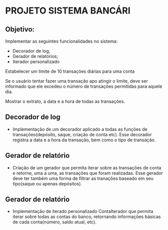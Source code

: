 # PROJETO SISTEMA BANCÁRI

## Objetivo:
Implementar as seguintes funcionalidades no sistema:

-  Decorador de log;
-  Gerador de relatórios;
-  Iterador personalizado
  
Estabelecer um limite de 10 transações diárias para uma conta

Se o usuário tentar fazer uma transação apo atingir o limite, deve ser informado que ele excedeu o número de transações permitidas para aquele dia.

Mostrar o extrato, a data e a hora de todas as transações.

## Decorador de log
- Implementação de um decorador  aplicado a todas as funções de transações(depósito, saque, criação de conta etc). Esse decorador registra a data e a hora da transação, bem como o tipo de transação.

## Gerador de relatório

- Criação de um gerador que permita iterar sobre as transações de conta e retorne, uma a uma, as transações que foram realizadas. Esse gerador deve ter também uma forma de filtrar as tranações baseado em seu tipo(saque ou apenas depósitos).

## Gerador de relatório

- Implementação de iterado personalizado ContaIterador que permita iterar sobre todas as contas do banco, retornando informações básicas de cada conta(número, saldo atual, etc).
  